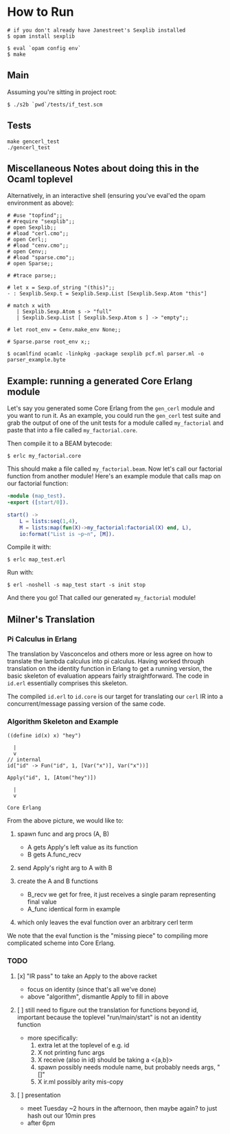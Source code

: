 
# How to Run
```
# if you don't already have Janestreet's Sexplib installed
$ opam install sexplib

$ eval `opam config env`
$ make
```

## Main
Assuming you're sitting in project root:
```
$ ./s2b `pwd`/tests/if_test.scm
```

## Tests
```
make gencerl_test
./gencerl_test
```

## Miscellaneous Notes about doing this in the Ocaml toplevel
Alternatively, in an interactive shell (ensuring you've eval'ed the opam environment as above):
```
# #use "topfind";;
# #require "sexplib";;
# open Sexplib;;
# #load "cerl.cmo";;
# open Cerl;;
# #load "cenv.cmo";;
# open Cenv;;
# #load "sparse.cmo";;
# open Sparse;;

# #trace parse;;

# let x = Sexp.of_string "(this)";;
- : Sexplib.Sexp.t = Sexplib.Sexp.List [Sexplib.Sexp.Atom "this"]

# match x with 
   | Sexplib.Sexp.Atom s -> "full"
   | Sexplib.Sexp.List [ Sexplib.Sexp.Atom s ] -> "empty";;

# let root_env = Cenv.make_env None;;

# Sparse.parse root_env x;;

```

```
$ ocamlfind ocamlc -linkpkg -package sexplib pcf.ml parser.ml -o parser_example.byte
```

## Example: running a generated Core Erlang module

Let's say you generated some Core Erlang from the `gen_cerl` module and you want to run it. 
As an example, you could run the `gen_cerl` test suite and grab the output of one of the unit tests for a module called `my_factorial` and paste that into a file called `my_factorial.core`.

Then compile it to a BEAM bytecode:

```
$ erlc my_factorial.core
```

This should make a file called `my_factorial.beam`. 
Now let's call our factorial function from another module! 
Here's an example module that calls map on our factorial function:

```erlang
-module (map_test).
-export ([start/0]).

start() ->
    L = lists:seq(1,4),
    M = lists:map(fun(X)->my_factorial:factorial(X) end, L),
    io:format("List is ~p~n", [M]).
```

Compile it with:
```
$ erlc map_test.erl
```

Run with:
```
$ erl -noshell -s map_test start -s init stop
```
And there you go! That called our generated `my_factorial` module!


## Milner's Translation

### Pi Calculus in Erlang

The translation by Vasconcelos and others more or less agree on how to translate
the lambda calculus into pi calculus.  Having worked through translation on the
identity function in Erlang to get a running version, the basic skeleton of
evaluation appears fairly straightforward.  The code in `id.erl` essentially
comprises this skeleton.

The compiled `id.erl` to `id.core` is our target for translating our `cerl` IR
into a concurrent/message passing version of the same code.

### Algorithm Skeleton and Example

```
((define id(x) x) "hey")

  |
  v
// internal
id["id" -> Fun("id", 1, [Var("x")], Var("x"))] 

Apply("id", 1, [Atom("hey")])

  |
  v

Core Erlang
```

From the above picture, we would like to:

1. spawn func and arg procs (A, B)
   - A gets Apply's left value as its function
   - B gets A.func_recv
2. send Apply's right arg to A with B
3. create the A and B functions
   - B_recv we get for free, it just receives 
     a single param representing final value
   - A_func identical form in example

4. which only leaves the eval function over an 
   arbitrary cerl term

We note that the eval function is the "missing piece" to compiling more
complicated scheme into Core Erlang.


### TODO

1. [x] "IR pass" to take an Apply to the above racket
   - focus on identity (since that's all we've done)
   - above "algorithm", dismantle Apply to fill in above

2. [ ] still need to figure out the translation for functions beyond id,
   important because the toplevel "run/main/start" is not an
   identity function
   - more specifically:
     1. extra let at the toplevel of e.g. id
     2. X not printing func args 
     3. X receive (also in id) should be taking a <{a,b}>
     4. spawn possibly needs module name, but probably needs args, "[]"
     5. X ir.ml possibly arity mis-copy

3. [ ] presentation
   - meet Tuesday ~2 hours in the afternoon, then maybe again?
     to just hash out our 10min pres
   - after 6pm
